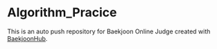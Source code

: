 # Algorithm_Pracice
This is an auto push repository for Baekjoon Online Judge created with [BaekjoonHub](https://github.com/BaekjoonHub/BaekjoonHub).
